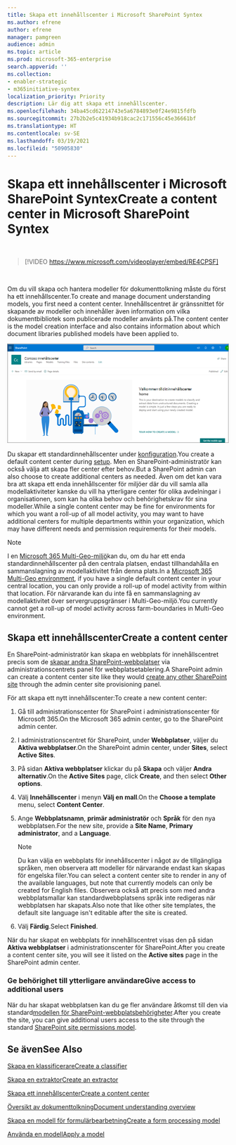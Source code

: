 ```yaml
---
title: Skapa ett innehållscenter i Microsoft SharePoint Syntex
ms.author: efrene
author: efrene
manager: pamgreen
audience: admin
ms.topic: article
ms.prod: microsoft-365-enterprise
search.appverid: ''
ms.collection:
- enabler-strategic
- m365initiative-syntex
localization_priority: Priority
description: Lär dig att skapa ett innehållscenter.
ms.openlocfilehash: 34ba45cd62214743e5a6784893e0f24e9815fdfb
ms.sourcegitcommit: 27b2b2e5c41934b918cac2c171556c45e36661bf
ms.translationtype: HT
ms.contentlocale: sv-SE
ms.lasthandoff: 03/19/2021
ms.locfileid: "50905830"
---
```

# <a name="create-a-content-center-in-microsoft-sharepoint-syntex"></a><span data-ttu-id="251d7-103">Skapa ett innehållscenter i Microsoft SharePoint Syntex</span><span class="sxs-lookup"><span data-stu-id="251d7-103">Create a content center in Microsoft SharePoint Syntex</span></span>


</br>

> [!VIDEO https://www.microsoft.com/videoplayer/embed/RE4CPSF]

</br>

<span data-ttu-id="251d7-104">Om du vill skapa och hantera modeller för dokumenttolkning måste du först ha ett innehållscenter.</span><span class="sxs-lookup"><span data-stu-id="251d7-104">To create and manage document understanding models, you first need a content center.</span></span> <span data-ttu-id="251d7-105">Innehållscentret är gränssnittet för skapande av modeller och innehåller även information om vilka dokumentbibliotek som publicerade modeller använts på.</span><span class="sxs-lookup"><span data-stu-id="251d7-105">The content center is the model creation interface and also contains information about which document libraries published models have been applied to.</span></span></br>

   ![Välj ett dokumentbibliotek](../media/content-understanding/content-center-page.png)</br>

<span data-ttu-id="251d7-107">Du skapar ett standardinnehållscenter under [konfiguration](set-up-content-understanding.md).</span><span class="sxs-lookup"><span data-stu-id="251d7-107">You create a default content center during [setup](set-up-content-understanding.md).</span></span> <span data-ttu-id="251d7-108">Men en SharePoint-administratör kan också välja att skapa fler center efter behov.</span><span class="sxs-lookup"><span data-stu-id="251d7-108">But a SharePoint admin can also choose to create additional centers as needed.</span></span> <span data-ttu-id="251d7-109">Även om det kan vara bra att skapa ett enda innehållscenter för miljöer där du vill samla alla modellaktiviteter kanske du vill ha ytterligare center för olika avdelningar i organisationen, som kan ha olika behov och behörighetskrav för sina modeller.</span><span class="sxs-lookup"><span data-stu-id="251d7-109">While a single content center may be fine for environments for which you want a roll-up of all model activity, you may want to have additional centers for multiple departments within your organization, which may have different needs and permission requirements for their models.</span></span>

> [!NOTE]
> <span data-ttu-id="251d7-110">I en [Microsoft 365 Multi-Geo-miljö](../enterprise/microsoft-365-multi-geo.md)kan du, om du har ett enda standardinnehållscenter på den centrala platsen, endast tillhandahålla en sammanslagning av modellaktivitet från denna plats.</span><span class="sxs-lookup"><span data-stu-id="251d7-110">In a [Microsoft 365 Multi-Geo environment](../enterprise/microsoft-365-multi-geo.md), if you have a single default content center in your central location, you can only provide a roll-up of model activity from within that location.</span></span> <span data-ttu-id="251d7-111">För närvarande kan du inte få en sammanslagning av modellaktivitet över servergruppsgränser i Multi-Geo-miljö.</span><span class="sxs-lookup"><span data-stu-id="251d7-111">You currently cannot get a roll-up of model activity across farm-boundaries in Multi-Geo environment.</span></span> 


## <a name="create-a-content-center"></a><span data-ttu-id="251d7-112">Skapa ett innehållscenter</span><span class="sxs-lookup"><span data-stu-id="251d7-112">Create a content center</span></span>

<span data-ttu-id="251d7-113">En SharePoint-administratör kan skapa en webbplats för innehållscentret precis som de [skapar andra SharePoint-webbplatser](/sharepoint/create-site-collection) via administrationscentrets panel för webbplatsetablering.</span><span class="sxs-lookup"><span data-stu-id="251d7-113">A SharePoint admin can create a content center site like they would [create any other SharePoint site](/sharepoint/create-site-collection) through the admin center site provisioning panel.</span></span>

<span data-ttu-id="251d7-114">För att skapa ett nytt innehållscenter:</span><span class="sxs-lookup"><span data-stu-id="251d7-114">To create a new content center:</span></span>

1. <span data-ttu-id="251d7-115">Gå till administrationscenter för SharePoint i administrationscenter för Microsoft 365.</span><span class="sxs-lookup"><span data-stu-id="251d7-115">On the Microsoft 365 admin center, go to the SharePoint admin center.</span></span>

2. <span data-ttu-id="251d7-116">I administrationscentret för SharePoint, under **Webbplatser**, väljer du **Aktiva webbplatser**.</span><span class="sxs-lookup"><span data-stu-id="251d7-116">On the SharePoint admin center, under **Sites**, select **Active Sites**.</span></span>

3. <span data-ttu-id="251d7-117">På sidan **Aktiva webbplatser** klickar du på **Skapa** och väljer **Andra alternativ**.</span><span class="sxs-lookup"><span data-stu-id="251d7-117">On the **Active Sites** page, click **Create**, and then select **Other options**.</span></span>

4. <span data-ttu-id="251d7-118">Välj **Innehållscenter** i menyn **Välj en mall**.</span><span class="sxs-lookup"><span data-stu-id="251d7-118">On the **Choose a template** menu, select **Content Center**.</span></span>

5. <span data-ttu-id="251d7-119">Ange **Webbplatsnamn**, **primär administratör** och **Språk** för den nya webbplatsen.</span><span class="sxs-lookup"><span data-stu-id="251d7-119">For the new site, provide a **Site Name**, **Primary administrator**, and a **Language**.</span></span></br>

   > [!NOTE] 
   > <span data-ttu-id="251d7-120">Du kan välja en webbplats för innehållscenter i något av de tillgängliga språken, men observera att modeller för närvarande endast kan skapas för engelska filer.</span><span class="sxs-lookup"><span data-stu-id="251d7-120">You can select a content center site to render in any of the available languages, but note that currently models can only be created for English files.</span></span> <span data-ttu-id="251d7-121">Observera också att precis som med andra webbplatsmallar kan standardwebbplatsens språk inte redigeras när webbplatsen har skapats.</span><span class="sxs-lookup"><span data-stu-id="251d7-121">Also note that like other site templates, the default site language isn't editable after the site is created.</span></span></br>

6. <span data-ttu-id="251d7-122">Välj **Färdig**.</span><span class="sxs-lookup"><span data-stu-id="251d7-122">Select **Finished**.</span></span>
 
<span data-ttu-id="251d7-123">När du har skapat en webbplats för innehållscentret visas den på sidan **Aktiva webbplatser** i administrationscenter för SharePoint.</span><span class="sxs-lookup"><span data-stu-id="251d7-123">After you create a content center site, you will see it listed on the **Active sites** page in the SharePoint admin center.</span></span> 

### <a name="give-access-to-additional-users"></a><span data-ttu-id="251d7-124">Ge behörighet till ytterligare användare</span><span class="sxs-lookup"><span data-stu-id="251d7-124">Give access to additional users</span></span>
 
<span data-ttu-id="251d7-125">När du har skapat webbplatsen kan du ge fler användare åtkomst till den via standard[modellen för SharePoint-webbplatsbehörigheter](/sharepoint/modern-experience-sharing-permissions).</span><span class="sxs-lookup"><span data-stu-id="251d7-125">After you create the site, you can give additional users access to the site through the standard [SharePoint site permissions model](/sharepoint/modern-experience-sharing-permissions).</span></span>

## <a name="see-also"></a><span data-ttu-id="251d7-126">Se även</span><span class="sxs-lookup"><span data-stu-id="251d7-126">See Also</span></span>
[<span data-ttu-id="251d7-127">Skapa en klassificerare</span><span class="sxs-lookup"><span data-stu-id="251d7-127">Create a classifier</span></span>](create-a-classifier.md)

[<span data-ttu-id="251d7-128">Skapa en extraktor</span><span class="sxs-lookup"><span data-stu-id="251d7-128">Create an extractor</span></span>](create-an-extractor.md)

[<span data-ttu-id="251d7-129">Skapa ett innehållscenter</span><span class="sxs-lookup"><span data-stu-id="251d7-129">Create a content center</span></span>](create-a-content-center.md)

[<span data-ttu-id="251d7-130">Översikt av dokumenttolkning</span><span class="sxs-lookup"><span data-stu-id="251d7-130">Document understanding overview</span></span>](document-understanding-overview.md)

[<span data-ttu-id="251d7-131">Skapa en modell för formulärbearbetning</span><span class="sxs-lookup"><span data-stu-id="251d7-131">Create a form processing model</span></span>](create-a-form-processing-model.md)

[<span data-ttu-id="251d7-132">Använda en modell</span><span class="sxs-lookup"><span data-stu-id="251d7-132">Apply a model</span></span>](apply-a-model.md)